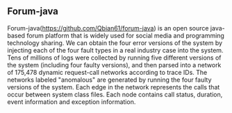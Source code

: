 ## Forum-java
Forum-java(https://github.com/Qbian61/forum-java) is an open source java-based forum platform that is widely used for social media and programming technology sharing. We can obtain the four error versions of the system by injecting each of the four fault types in a real industry case into the system. Tens of millions of logs were collected by running five different versions of the system (including four faulty versions), and then parsed into a network of 175,478 dynamic request-call networks according to trace IDs. The networks labeled "anomalous" are generated by running the four faulty versions of the system. Each edge in the network represents the calls that occur between system class files. Each node contains call status, duration, event information and exception information.
